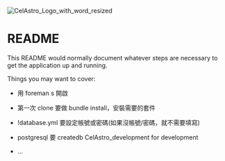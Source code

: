 ![CelAstro_Logo_with_word_resized ](https://user-images.githubusercontent.com/92965976/147650732-5185b9d5-6a4f-466e-a298-392f788697d9.jpg)


# README

This README would normally document whatever steps are necessary to get the
application up and running.

Things you may want to cover:

* 用 foreman s 開啟

* 第一次 clone 要做 bundle install，安裝需要的套件

* !database.yml 要設定帳號或密碼(如果沒帳號/密碼，就不需要填寫)

* postgresql 要 createdb CelAstro_development for development

* ...
